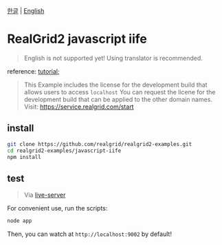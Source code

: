 [한글](README.md) | [English](README_en.md)

# RealGrid2 javascript iife

> English is not supported yet! Using translator is recommended.

reference: [tutorial](http://docs.realgrid.com/tutorials/introductions-concepts);

> This Example includes the license for the development build that allows users to access `localhost`
> You can request the licene for the development build that can be applied to the other domain names. Visit: https://service.realgrid.com/start


## install

```sh
git clone https://github.com/realgrid/realgrid2-examples.git
cd realgrid2-examples/javascript-iife
npm install
```

## test

> Via [live-server](https://www.npmjs.com/package/live-server) 

For convenient use, run the scripts:

```bash
node app
```

Then, you can watch at `http://localhost:9002` by default!